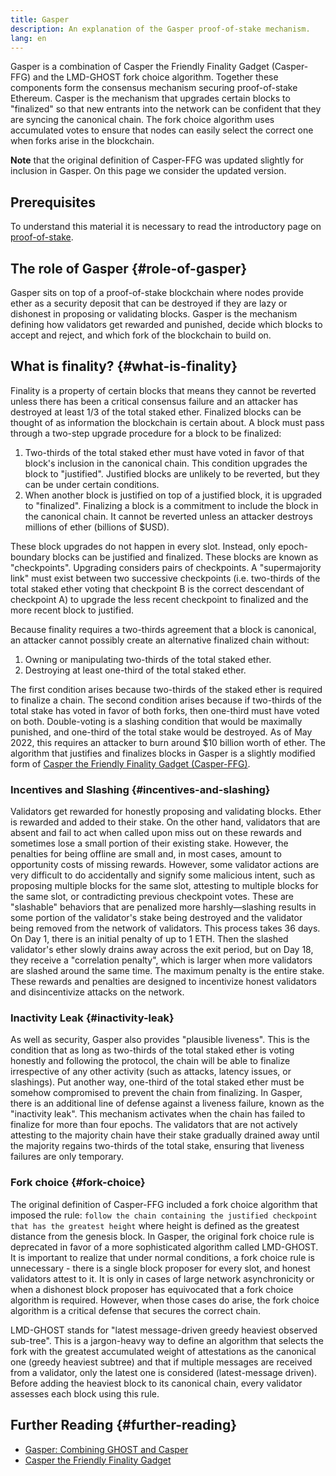 ```yaml
---
title: Gasper
description: An explanation of the Gasper proof-of-stake mechanism.
lang: en
---
```


Gasper is a combination of Casper the Friendly Finality Gadget (Casper-FFG) and the LMD-GHOST fork choice algorithm. Together these components form the consensus mechanism securing proof-of-stake Ethereum. Casper is the mechanism that upgrades certain blocks to "finalized" so that new entrants into the network can be confident that they are syncing the canonical chain. The fork choice algorithm uses accumulated votes to ensure that nodes can easily select the correct one when forks arise in the blockchain.

**Note** that the original definition of Casper-FFG was updated slightly for inclusion in Gasper. On this page we consider the updated version.

## Prerequisites

To understand this material it is necessary to read the introductory page on [proof-of-stake](/developers/docs/consensus-mechanisms/pos/).

## The role of Gasper {#role-of-gasper}

Gasper sits on top of a proof-of-stake blockchain where nodes provide ether as a security deposit that can be destroyed if they are lazy or dishonest in proposing or validating blocks. Gasper is the mechanism defining how validators get rewarded and punished, decide which blocks to accept and reject, and which fork of the blockchain to build on.

## What is finality? {#what-is-finality}

Finality is a property of certain blocks that means they cannot be reverted unless there has been a critical consensus failure and an attacker has destroyed at least 1/3 of the total staked ether. Finalized blocks can be thought of as information the blockchain is certain about. A block must pass through a two-step upgrade procedure for a block to be finalized:

1. Two-thirds of the total staked ether must have voted in favor of that block's inclusion in the canonical chain. This condition upgrades the block to "justified". Justified blocks are unlikely to be reverted, but they can be under certain conditions.
2. When another block is justified on top of a justified block, it is upgraded to "finalized". Finalizing a block is a commitment to include the block in the canonical chain. It cannot be reverted unless an attacker destroys millions of ether (billions of $USD).

These block upgrades do not happen in every slot. Instead, only epoch-boundary blocks can be justified and finalized. These blocks are known as "checkpoints". Upgrading considers pairs of checkpoints. A "supermajority link" must exist between two successive checkpoints (i.e. two-thirds of the total staked ether voting that checkpoint B is the correct descendant of checkpoint A) to upgrade the less recent checkpoint to finalized and the more recent block to justified.

Because finality requires a two-thirds agreement that a block is canonical, an attacker cannot possibly create an alternative finalized chain without:

1. Owning or manipulating two-thirds of the total staked ether.
2. Destroying at least one-third of the total staked ether.

The first condition arises because two-thirds of the staked ether is required to finalize a chain. The second condition arises because if two-thirds of the total stake has voted in favor of both forks, then one-third must have voted on both. Double-voting is a slashing condition that would be maximally punished, and one-third of the total stake would be destroyed. As of May 2022, this requires an attacker to burn around $10 billion worth of ether. The algorithm that justifies and finalizes blocks in Gasper is a slightly modified form of [Casper the Friendly Finality Gadget (Casper-FFG)](https://arxiv.org/pdf/1710.09437.pdf).

### Incentives and Slashing {#incentives-and-slashing}

Validators get rewarded for honestly proposing and validating blocks. Ether is rewarded and added to their stake. On the other hand, validators that are absent and fail to act when called upon miss out on these rewards and sometimes lose a small portion of their existing stake. However, the penalties for being offline are small and, in most cases, amount to opportunity costs of missing rewards. However, some validator actions are very difficult to do accidentally and signify some malicious intent, such as proposing multiple blocks for the same slot, attesting to multiple blocks for the same slot, or contradicting previous checkpoint votes. These are "slashable" behaviors that are penalized more harshly—slashing results in some portion of the validator's stake being destroyed and the validator being removed from the network of validators. This process takes 36 days. On Day 1, there is an initial penalty of up to 1 ETH. Then the slashed validator's ether slowly drains away across the exit period, but on Day 18, they receive a "correlation penalty", which is larger when more validators are slashed around the same time. The maximum penalty is the entire stake. These rewards and penalties are designed to incentivize honest validators and disincentivize attacks on the network.

### Inactivity Leak {#inactivity-leak}

As well as security, Gasper also provides "plausible liveness". This is the condition that as long as two-thirds of the total staked ether is voting honestly and following the protocol, the chain will be able to finalize irrespective of any other activity (such as attacks, latency issues, or slashings). Put another way, one-third of the total staked ether must be somehow compromised to prevent the chain from finalizing. In Gasper, there is an additional line of defense against a liveness failure, known as the "inactivity leak". This mechanism activates when the chain has failed to finalize for more than four epochs. The validators that are not actively attesting to the majority chain have their stake gradually drained away until the majority regains two-thirds of the total stake, ensuring that liveness failures are only temporary.

### Fork choice {#fork-choice}

The original definition of Casper-FFG included a fork choice algorithm that imposed the rule: `follow the chain containing the justified checkpoint that has the greatest height` where height is defined as the greatest distance from the genesis block. In Gasper, the original fork choice rule is deprecated in favor of a more sophisticated algorithm called LMD-GHOST. It is important to realize that under normal conditions, a fork choice rule is unnecessary - there is a single block proposer for every slot, and honest validators attest to it. It is only in cases of large network asynchronicity or when a dishonest block proposer has equivocated that a fork choice algorithm is required. However, when those cases do arise, the fork choice algorithm is a critical defense that secures the correct chain.

LMD-GHOST stands for "latest message-driven greedy heaviest observed sub-tree". This is a jargon-heavy way to define an algorithm that selects the fork with the greatest accumulated weight of attestations as the canonical one (greedy heaviest subtree) and that if multiple messages are received from a validator, only the latest one is considered (latest-message driven). Before adding the heaviest block to its canonical chain, every validator assesses each block using this rule.

## Further Reading {#further-reading}

- [Gasper: Combining GHOST and Casper](https://arxiv.org/pdf/2003.03052.pdf)
- [Casper the Friendly Finality Gadget](https://arxiv.org/pdf/1710.09437.pdf)
